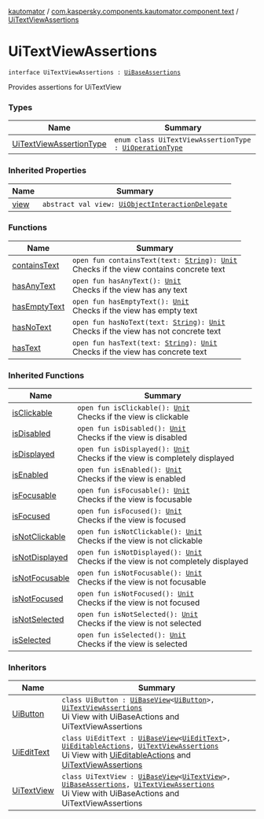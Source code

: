 [kautomator](../../index.md) / [com.kaspersky.components.kautomator.component.text](../index.md) / [UiTextViewAssertions](./index.md)

# UiTextViewAssertions

`interface UiTextViewAssertions : `[`UiBaseAssertions`](../../com.kaspersky.components.kautomator.component.common.assertions/-ui-base-assertions/index.md)

Provides assertions for UiTextView

### Types

| Name | Summary |
|---|---|
| [UiTextViewAssertionType](-ui-text-view-assertion-type/index.md) | `enum class UiTextViewAssertionType : `[`UiOperationType`](../../com.kaspersky.components.kautomator.intercept.operation/-ui-operation-type/index.md) |

### Inherited Properties

| Name | Summary |
|---|---|
| [view](../../com.kaspersky.components.kautomator.component.common.assertions/-ui-base-assertions/view.md) | `abstract val view: `[`UiObjectInteractionDelegate`](../../com.kaspersky.components.kautomator.intercept.delegate/-ui-object-interaction-delegate/index.md) |

### Functions

| Name | Summary |
|---|---|
| [containsText](contains-text.md) | `open fun containsText(text: `[`String`](https://kotlinlang.org/api/latest/jvm/stdlib/kotlin/-string/index.html)`): `[`Unit`](https://kotlinlang.org/api/latest/jvm/stdlib/kotlin/-unit/index.html)<br>Checks if the view contains concrete text |
| [hasAnyText](has-any-text.md) | `open fun hasAnyText(): `[`Unit`](https://kotlinlang.org/api/latest/jvm/stdlib/kotlin/-unit/index.html)<br>Checks if the view has any text |
| [hasEmptyText](has-empty-text.md) | `open fun hasEmptyText(): `[`Unit`](https://kotlinlang.org/api/latest/jvm/stdlib/kotlin/-unit/index.html)<br>Checks if the view has empty text |
| [hasNoText](has-no-text.md) | `open fun hasNoText(text: `[`String`](https://kotlinlang.org/api/latest/jvm/stdlib/kotlin/-string/index.html)`): `[`Unit`](https://kotlinlang.org/api/latest/jvm/stdlib/kotlin/-unit/index.html)<br>Checks if the view has not concrete text |
| [hasText](has-text.md) | `open fun hasText(text: `[`String`](https://kotlinlang.org/api/latest/jvm/stdlib/kotlin/-string/index.html)`): `[`Unit`](https://kotlinlang.org/api/latest/jvm/stdlib/kotlin/-unit/index.html)<br>Checks if the view has concrete text |

### Inherited Functions

| Name | Summary |
|---|---|
| [isClickable](../../com.kaspersky.components.kautomator.component.common.assertions/-ui-base-assertions/is-clickable.md) | `open fun isClickable(): `[`Unit`](https://kotlinlang.org/api/latest/jvm/stdlib/kotlin/-unit/index.html)<br>Checks if the view is clickable |
| [isDisabled](../../com.kaspersky.components.kautomator.component.common.assertions/-ui-base-assertions/is-disabled.md) | `open fun isDisabled(): `[`Unit`](https://kotlinlang.org/api/latest/jvm/stdlib/kotlin/-unit/index.html)<br>Checks if the view is disabled |
| [isDisplayed](../../com.kaspersky.components.kautomator.component.common.assertions/-ui-base-assertions/is-displayed.md) | `open fun isDisplayed(): `[`Unit`](https://kotlinlang.org/api/latest/jvm/stdlib/kotlin/-unit/index.html)<br>Checks if the view is completely displayed |
| [isEnabled](../../com.kaspersky.components.kautomator.component.common.assertions/-ui-base-assertions/is-enabled.md) | `open fun isEnabled(): `[`Unit`](https://kotlinlang.org/api/latest/jvm/stdlib/kotlin/-unit/index.html)<br>Checks if the view is enabled |
| [isFocusable](../../com.kaspersky.components.kautomator.component.common.assertions/-ui-base-assertions/is-focusable.md) | `open fun isFocusable(): `[`Unit`](https://kotlinlang.org/api/latest/jvm/stdlib/kotlin/-unit/index.html)<br>Checks if the view is focusable |
| [isFocused](../../com.kaspersky.components.kautomator.component.common.assertions/-ui-base-assertions/is-focused.md) | `open fun isFocused(): `[`Unit`](https://kotlinlang.org/api/latest/jvm/stdlib/kotlin/-unit/index.html)<br>Checks if the view is focused |
| [isNotClickable](../../com.kaspersky.components.kautomator.component.common.assertions/-ui-base-assertions/is-not-clickable.md) | `open fun isNotClickable(): `[`Unit`](https://kotlinlang.org/api/latest/jvm/stdlib/kotlin/-unit/index.html)<br>Checks if the view is not clickable |
| [isNotDisplayed](../../com.kaspersky.components.kautomator.component.common.assertions/-ui-base-assertions/is-not-displayed.md) | `open fun isNotDisplayed(): `[`Unit`](https://kotlinlang.org/api/latest/jvm/stdlib/kotlin/-unit/index.html)<br>Checks if the view is not completely displayed |
| [isNotFocusable](../../com.kaspersky.components.kautomator.component.common.assertions/-ui-base-assertions/is-not-focusable.md) | `open fun isNotFocusable(): `[`Unit`](https://kotlinlang.org/api/latest/jvm/stdlib/kotlin/-unit/index.html)<br>Checks if the view is not focusable |
| [isNotFocused](../../com.kaspersky.components.kautomator.component.common.assertions/-ui-base-assertions/is-not-focused.md) | `open fun isNotFocused(): `[`Unit`](https://kotlinlang.org/api/latest/jvm/stdlib/kotlin/-unit/index.html)<br>Checks if the view is not focused |
| [isNotSelected](../../com.kaspersky.components.kautomator.component.common.assertions/-ui-base-assertions/is-not-selected.md) | `open fun isNotSelected(): `[`Unit`](https://kotlinlang.org/api/latest/jvm/stdlib/kotlin/-unit/index.html)<br>Checks if the view is not selected |
| [isSelected](../../com.kaspersky.components.kautomator.component.common.assertions/-ui-base-assertions/is-selected.md) | `open fun isSelected(): `[`Unit`](https://kotlinlang.org/api/latest/jvm/stdlib/kotlin/-unit/index.html)<br>Checks if the view is selected |

### Inheritors

| Name | Summary |
|---|---|
| [UiButton](../-ui-button/index.md) | `class UiButton : `[`UiBaseView`](../../com.kaspersky.components.kautomator.component.common.views/-ui-base-view/index.md)`<`[`UiButton`](../-ui-button/index.md)`>, `[`UiTextViewAssertions`](./index.md)<br>Ui View with UiBaseActions and UiTextViewAssertions |
| [UiEditText](../../com.kaspersky.components.kautomator.component.edit/-ui-edit-text/index.md) | `class UiEditText : `[`UiBaseView`](../../com.kaspersky.components.kautomator.component.common.views/-ui-base-view/index.md)`<`[`UiEditText`](../../com.kaspersky.components.kautomator.component.edit/-ui-edit-text/index.md)`>, `[`UiEditableActions`](../../com.kaspersky.components.kautomator.component.edit/-ui-editable-actions/index.md)`, `[`UiTextViewAssertions`](./index.md)<br>Ui View with [UiEditableActions](../../com.kaspersky.components.kautomator.component.edit/-ui-editable-actions/index.md) and [UiTextViewAssertions](./index.md) |
| [UiTextView](../-ui-text-view/index.md) | `class UiTextView : `[`UiBaseView`](../../com.kaspersky.components.kautomator.component.common.views/-ui-base-view/index.md)`<`[`UiTextView`](../-ui-text-view/index.md)`>, `[`UiBaseAssertions`](../../com.kaspersky.components.kautomator.component.common.assertions/-ui-base-assertions/index.md)`, `[`UiTextViewAssertions`](./index.md)<br>Ui View with UiBaseActions and UiTextViewAssertions |
